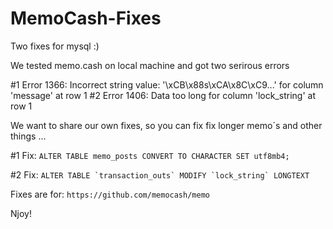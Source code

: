 # MemoCash-Fixes
Two fixes for mysql :)

We tested memo.cash on local machine and got two serirous errors

#1 Error 1366: Incorrect string value: '\xCB\x88s\xCA\x8C\xC9...' for column 'message' at row 1
#2 Error 1406: Data too long for column 'lock_string' at row 1 

We want to share our own fixes, so you can fix fix longer memo´s and other things ...

#1 Fix:
```ALTER TABLE memo_posts CONVERT TO CHARACTER SET utf8mb4;```

#2 Fix: 
```ALTER TABLE `transaction_outs` MODIFY `lock_string` LONGTEXT```

Fixes are for: ```https://github.com/memocash/memo```

Njoy!
